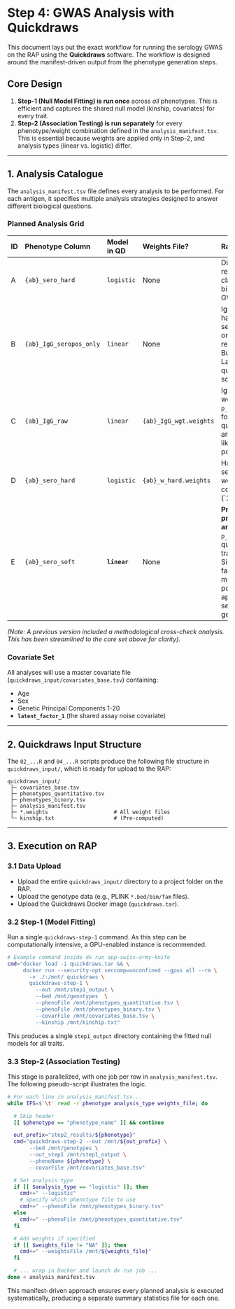 # Step 4: GWAS Analysis with Quickdraws

This document lays out the exact workflow for running the serology GWAS on the RAP using the **Quickdraws** software. The workflow is designed around the manifest-driven output from the phenotype generation steps.

## Core Design

1.  **Step-1 (Null Model Fitting) is run once** across *all* phenotypes. This is efficient and captures the shared null model (kinship, covariates) for every trait.
2.  **Step-2 (Association Testing) is run separately** for every phenotype/weight combination defined in the `analysis_manifest.tsv`. This is essential because weights are applied only in Step-2, and analysis types (linear vs. logistic) differ.

---

## 1. Analysis Catalogue

The `analysis_manifest.tsv` file defines every analysis to be performed. For each antigen, it specifies multiple analysis strategies designed to answer different biological questions.

### Planned Analysis Grid

| ID | Phenotype Column | Model in QD | Weights File? | Rationale |
| :--- | :--- | :--- | :--- | :--- |
| A | `{ab}_sero_hard` | `logistic` | None | Direct replication of classic binary GWAS. |
| B | `{ab}_IgG_seropos_only`| `linear` | None | IgG levels in hard seropositives only; replicates Butler-Laporte's quantitative scan. |
| C | `{ab}_IgG_raw` | `linear` | `{ab}_IgG_wgt.weights` | IgG levels weighted by `p_soft`; focuses quantitative analysis on likely positives. |
| D | `{ab}_sero_hard` | `logistic` | `{ab}_w_hard.weights` | Hard serostatus weighted by confidence (`2*|p-0.5|`); focuses on confident cases/controls. |
| E | `{ab}_sero_soft` | **`linear`** | None | **Primary probabilistic analysis:** `p_soft` as a quantitative trait. Simplest, fastest, and most powerful approach for serostatus genetics. |

*(Note: A previous version included a methodological cross-check analysis. This has been streamlined to the core set above for clarity).*

### Covariate Set

All analyses will use a master covariate file (`quickdraws_input/covariates_base.tsv`) containing:
-   Age
-   Sex
-   Genetic Principal Components 1-20
-   **`latent_factor_1`** (the shared assay noise covariate)

---

## 2. Quickdraws Input Structure

The `02_...R` and `04_...R` scripts produce the following file structure in `quickdraws_input/`, which is ready for upload to the RAP:

```
quickdraws_input/
 ├─ covariates_base.tsv
 ├─ phenotypes_quantitative.tsv
 ├─ phenotypes_binary.tsv
 ├─ analysis_manifest.tsv
 ├─ *.weights                     # All weight files
 └─ kinship.txt                   # (Pre-computed)
```

---

## 3. Execution on RAP

### 3.1 Data Upload

-   Upload the entire `quickdraws_input/` directory to a project folder on the RAP.
-   Upload the genotype data (e.g., PLINK `*.bed/bim/fam` files).
-   Upload the Quickdraws Docker image (`quickdraws.tar`).

### 3.2 Step-1 (Model Fitting)

Run a single `quickdraws-step-1` command. As this step can be computationally intensive, a GPU-enabled instance is recommended.

```bash
# Example command inside dx run app-swiss-army-knife
cmd="docker load -i quickdraws.tar && \
     docker run --security-opt seccomp=unconfined --gpus all --rm \
       -v ./:/mnt/ quickdraws \
       quickdraws-step-1 \
         --out /mnt/step1_output \
         --bed /mnt/genotypes  \
         --phenoFile /mnt/phenotypes_quantitative.tsv \
         --phenoFile /mnt/phenotypes_binary.tsv \
         --covarFile /mnt/covariates_base.tsv \
         --kinship /mnt/kinship.txt"
```

This produces a single `step1_output` directory containing the fitted null models for all traits.

### 3.3 Step-2 (Association Testing)

This stage is parallelized, with one job per row in `analysis_manifest.tsv`. The following pseudo-script illustrates the logic.

```bash
# For each line in analysis_manifest.tsv...
while IFS=$'\t' read -r phenotype analysis_type weights_file; do

  # Skip header
  [[ $phenotype == "phenotype_name" ]] && continue

  out_prefix="step2_results/${phenotype}"
  cmd="quickdraws-step-2 --out /mnt/${out_prefix} \
       --bed /mnt/genotypes \
       --out_step1 /mnt/step1_output \
       --phenoName ${phenotype} \
       --covarFile /mnt/covariates_base.tsv"

  # Set analysis type
  if [[ $analysis_type == "logistic" ]]; then
    cmd+=" --logistic"
    # Specify which phenotype file to use
    cmd+=" --phenoFile /mnt/phenotypes_binary.tsv"
  else
    cmd+=" --phenoFile /mnt/phenotypes_quantitative.tsv"
  fi

  # Add weights if specified
  if [[ $weights_file != "NA" ]]; then
    cmd+=" --weightsFile /mnt/${weights_file}"
  fi

  # ... wrap in Docker and launch dx run job ...
done < analysis_manifest.tsv
```

This manifest-driven approach ensures every planned analysis is executed systematically, producing a separate summary statistics file for each one. 